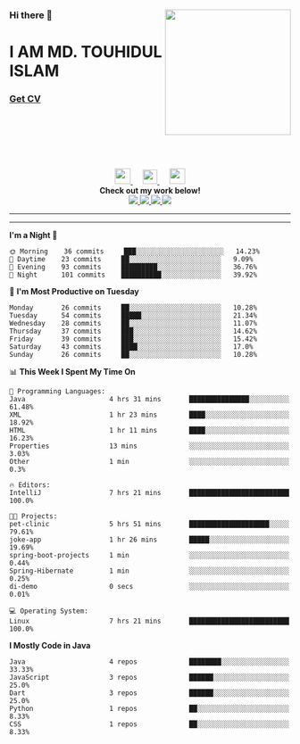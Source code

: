 <div>
<img align="right" width="225" height="225" src="https://touhid-jisan.github.io/img/about-us.png">
<div>
  <h3> </h3>
  <h3> </h3>
  <h3>Hi there 👋</h3>
  <h1>I AM MD. TOUHIDUL ISLAM</h1>
 <!-- <h3>Software Engineer</h3> -->
  <h3> <a href="https://touhid-jisan.github.io/pdf/Touhidul_Islam.pdf"><span>Get CV</span></a></h3>
</div>
</div>
<br/><br/><br/><br/><br/>

<p align="center">
  <a href= "https://www.instagram.com/touhid_jisan/">
    <img src="https://img.icons8.com/ios-glyphs/256/000000/instagram-new.svg" width="28px"/>
  </a>
  &emsp;
  <a href="https://www.linkedin.com/in/touhid-jisan/">
    <img src="https://img.icons8.com/ios-filled/256/000000/linkedin.svg" width="26px"/>
  </a>
  &emsp;
  <a href="http://touhid-jisan.github.io/">
    <img src="https://img.icons8.com/material/256/000000/globe--v1.png" width="28px"/>
  </a>
  <br> 
  <strong>Check out my work below!</strong><br>
  
  <a href="https://badges.pufler.dev/years/touhid-jisan?style=flat-square&color=black&logo=github">
    <img src="https://badges.pufler.dev/years/touhid-jisan?style=flat-square&color=black&logo=github">
  </a>
  <a href="https://github.com/touhid-jisan?tab=repositories">
    <img src="https://badges.pufler.dev/repos/touhid-jisan?style=flat-square&color=black&logo=github">
  </a>
  <a href="https://gist.github.com/touhid-jisan">
    <img src="https://badges.pufler.dev/gists/touhid-jisan?style=flat-square&color=black&logo=github">
  </a>
  <a href="https://github.com/touhid-jisan">
    <img src="https://badges.pufler.dev/commits/monthly/touhid-jisan?style=flat-square&color=black&logo=github">
  </a>
</p>
<hr><hr>
<!--
**touhid-jisan/touhid-jisan** is a ✨ _special_ ✨ repository because its `README.md` (this file) appears on your GitHub profile.

Here are some ideas to get you started:

- 🔭 I’m currently working on ...
- 🌱 I’m currently learning ...
- 👯 I’m looking to collaborate on ...
- 🤔 I’m looking for help with ...
- 💬 Ask me about ...
- 📫 How to reach me: ...
- 😄 Pronouns: ...
- ⚡ Fun fact: ...
-->

<!--START_SECTION:waka-->
**I'm a Night 🦉** 

```text
🌞 Morning    36 commits     ███░░░░░░░░░░░░░░░░░░░░░░   14.23% 
🌆 Daytime    23 commits     ██░░░░░░░░░░░░░░░░░░░░░░░   9.09% 
🌃 Evening    93 commits     █████████░░░░░░░░░░░░░░░░   36.76% 
🌙 Night      101 commits    ██████████░░░░░░░░░░░░░░░   39.92%

```
📅 **I'm Most Productive on Tuesday** 

```text
Monday       26 commits     ██░░░░░░░░░░░░░░░░░░░░░░░   10.28% 
Tuesday      54 commits     █████░░░░░░░░░░░░░░░░░░░░   21.34% 
Wednesday    28 commits     ██░░░░░░░░░░░░░░░░░░░░░░░   11.07% 
Thursday     37 commits     ███░░░░░░░░░░░░░░░░░░░░░░   14.62% 
Friday       39 commits     ███░░░░░░░░░░░░░░░░░░░░░░   15.42% 
Saturday     43 commits     ████░░░░░░░░░░░░░░░░░░░░░   17.0% 
Sunday       26 commits     ██░░░░░░░░░░░░░░░░░░░░░░░   10.28%

```


📊 **This Week I Spent My Time On** 

```text
💬 Programming Languages: 
Java                     4 hrs 31 mins       ███████████████░░░░░░░░░░   61.48% 
XML                      1 hr 23 mins        ████░░░░░░░░░░░░░░░░░░░░░   18.92% 
HTML                     1 hr 11 mins        ████░░░░░░░░░░░░░░░░░░░░░   16.23% 
Properties               13 mins             ░░░░░░░░░░░░░░░░░░░░░░░░░   3.03% 
Other                    1 min               ░░░░░░░░░░░░░░░░░░░░░░░░░   0.3%

🔥 Editors: 
IntelliJ                 7 hrs 21 mins       █████████████████████████   100.0%

🐱‍💻 Projects: 
pet-clinic               5 hrs 51 mins       ████████████████████░░░░░   79.61% 
joke-app                 1 hr 26 mins        █████░░░░░░░░░░░░░░░░░░░░   19.69% 
spring-boot-projects     1 min               ░░░░░░░░░░░░░░░░░░░░░░░░░   0.44% 
Spring-Hibernate         1 min               ░░░░░░░░░░░░░░░░░░░░░░░░░   0.25% 
di-demo                  0 secs              ░░░░░░░░░░░░░░░░░░░░░░░░░   0.01%

💻 Operating System: 
Linux                    7 hrs 21 mins       █████████████████████████   100.0%

```

**I Mostly Code in Java** 

```text
Java                     4 repos             ████████░░░░░░░░░░░░░░░░░   33.33% 
JavaScript               3 repos             ██████░░░░░░░░░░░░░░░░░░░   25.0% 
Dart                     3 repos             ██████░░░░░░░░░░░░░░░░░░░   25.0% 
Python                   1 repos             ██░░░░░░░░░░░░░░░░░░░░░░░   8.33% 
CSS                      1 repos             ██░░░░░░░░░░░░░░░░░░░░░░░   8.33%

```



<!--END_SECTION:waka-->
